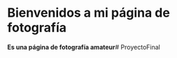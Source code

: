 # Bienvenidos a mi página de fotografía
**Es una página de fotografía amateur**#   P r o y e c t o F i n a l  
 